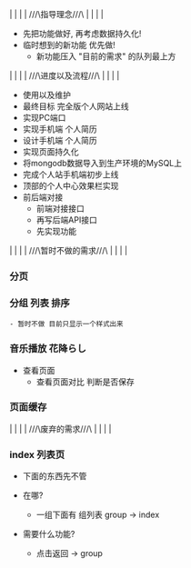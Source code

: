|
|
|
|
///\\指导理念///\\
|
|
|
|
- 先把功能做好, 再考虑数据持久化!
- 临时想到的新功能 优先做!
	- 新功能压入 "目前的需求" 的队列最上方

|
|
|
|
///\\进度以及流程///\\
|
|
|
|
- 使用以及维护
- 最终目标 完全版个人网站上线
- 实现PC端口
- 实现手机端 个人简历
- 设计手机端 个人简历
- 实现页面持久化
- 将mongodb数据导入到生产环境的MySQL上
- 完成个人站手机端初步上线
- 顶部的个人中心效果栏实现
- 前后端对接
	- 前端对接接口
	- 再写后端API接口
	- 先实现功能


|
|
|
|
///\\暂时不做的需求///\\
|
|
|
|
### 分页

### 分组 列表 排序
	- 暂时不做 目前只显示一个样式出来

### 音乐播放 花降らし

- 查看页面 
    - 查看页面对比 判断是否保存

### 页面缓存

|
|
|
|
///\\废弃的需求///\\
|
|
|
|

### index 列表页

- 下面的东西先不管

- 在哪?
	- 一组下面有 组列表 group -> index

- 需要什么功能?
	- 点击返回 -> group




